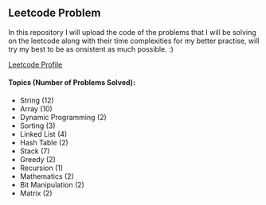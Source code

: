 
## Leetcode Problem

In this repository I will upload the code of the problems that I will be solving on the leetcode along with their time complexities for my better practise, will try my best to be as onsistent as much possible. :)

<a href="https://leetcode.com/prabhxs/">Leetcode Profile </a>

#### Topics (Number of Problems Solved):
- String (12)
- Array (10)
- Dynamic Programming (2)
- Sorting (3)
- Linked List (4)
- Hash Table (2)
- Stack (7)
- Greedy (2)
- Recursion (1)
- Mathematics (2)
- Bit Manipulation (2)
- Matrix (2)
